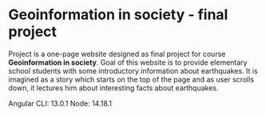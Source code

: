 # Geoinformation in society - final project
Project is a one-page website designed as final project for course **Geoinformation in society**.
Goal of this website is to provide elementary school students with some introductory information about earthquakes.
It is imagined as a story which starts on the top of the page and as user scrolls down, it lectures him about interesting facts about earthquakes.

Angular CLI: 13.0.1
Node: 14.18.1
